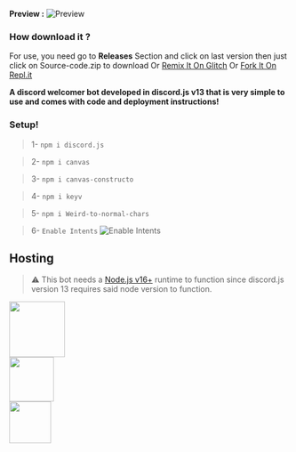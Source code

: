 
**Preview :**
![Preview](https://cdn.discordapp.com/attachments/995613566965133322/1014238619357155348/unknown.png)

### How download it ?
For use, you need go to __Releases__ Section and click on last version
then just click on Source-code.zip to download Or [Remix It On Glitch](https://glitch.com/edit/#!/import/github/pooriyaYT1374/discord-welcomer-bot) Or [Fork It On Repl.it](https://repl.it/github/pooriyaYT1374/discord-welcomer-bot)

**A discord welcomer bot developed in discord.js v13 that is very simple to use and comes with code and deployment instructions!**


### Setup!
> 1- `npm i discord.js`

> 2- `npm i canvas`

> 3- `npm i canvas-constructo`

> 4- `npm i keyv`

> 5- `npm i Weird-to-normal-chars`

> 6- `Enable Intents`
![Enable Intents](https://cdn.discordapp.com/attachments/995613566965133322/1014397183375720508/unknown.png) 
## Hosting
> ⚠  This bot needs a [Node.js v16+](https://nodejs.org/en/blog/release/v16.0.0/)  runtime to function since discord.js version 13 requires said node version to function.





<a href="https://idpay.ir/cod-pooriya-yt"><img src="https://cdn.discordapp.com/attachments/995613566965133322/1013452720180559923/hand-holding-dollar-solid.png" style="width:100px"></a><br> 
<a href="https://wild-life-bot.ml"><img src="https://cdn.discordapp.com/attachments/995613566965133322/1013453992984059954/unknown.png" style="width:80px"></a><br>
<a href="https://instagram.com/cod_pooria.yt"><img src="https://cdn.discordapp.com/attachments/995613566965133322/1013457342987247676/instagram-brands.png" style="width:75px"> </a>
